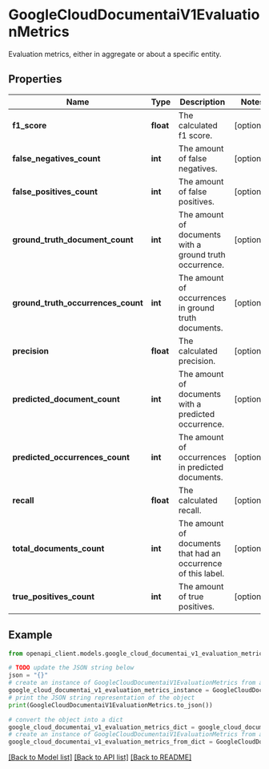 # GoogleCloudDocumentaiV1EvaluationMetrics

Evaluation metrics, either in aggregate or about a specific entity.

## Properties

Name | Type | Description | Notes
------------ | ------------- | ------------- | -------------
**f1_score** | **float** | The calculated f1 score. | [optional] 
**false_negatives_count** | **int** | The amount of false negatives. | [optional] 
**false_positives_count** | **int** | The amount of false positives. | [optional] 
**ground_truth_document_count** | **int** | The amount of documents with a ground truth occurrence. | [optional] 
**ground_truth_occurrences_count** | **int** | The amount of occurrences in ground truth documents. | [optional] 
**precision** | **float** | The calculated precision. | [optional] 
**predicted_document_count** | **int** | The amount of documents with a predicted occurrence. | [optional] 
**predicted_occurrences_count** | **int** | The amount of occurrences in predicted documents. | [optional] 
**recall** | **float** | The calculated recall. | [optional] 
**total_documents_count** | **int** | The amount of documents that had an occurrence of this label. | [optional] 
**true_positives_count** | **int** | The amount of true positives. | [optional] 

## Example

```python
from openapi_client.models.google_cloud_documentai_v1_evaluation_metrics import GoogleCloudDocumentaiV1EvaluationMetrics

# TODO update the JSON string below
json = "{}"
# create an instance of GoogleCloudDocumentaiV1EvaluationMetrics from a JSON string
google_cloud_documentai_v1_evaluation_metrics_instance = GoogleCloudDocumentaiV1EvaluationMetrics.from_json(json)
# print the JSON string representation of the object
print(GoogleCloudDocumentaiV1EvaluationMetrics.to_json())

# convert the object into a dict
google_cloud_documentai_v1_evaluation_metrics_dict = google_cloud_documentai_v1_evaluation_metrics_instance.to_dict()
# create an instance of GoogleCloudDocumentaiV1EvaluationMetrics from a dict
google_cloud_documentai_v1_evaluation_metrics_from_dict = GoogleCloudDocumentaiV1EvaluationMetrics.from_dict(google_cloud_documentai_v1_evaluation_metrics_dict)
```
[[Back to Model list]](../README.md#documentation-for-models) [[Back to API list]](../README.md#documentation-for-api-endpoints) [[Back to README]](../README.md)


